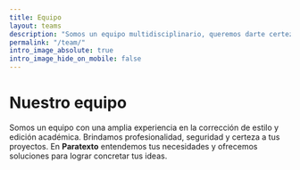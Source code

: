 ```yaml
---
title: Equipo
layout: teams
description: "Somos un equipo multidisciplinario, queremos darte certeza, profesionalidad y seguridad a tus proyectos"
permalink: "/team/"
intro_image_absolute: true
intro_image_hide_on_mobile: false
---
```


# Nuestro equipo

Somos un equipo con una amplia experiencia en la corrección de estilo y edición académica. Brindamos profesionalidad, seguridad y certeza a tus proyectos. En **Paratexto** entendemos tus necesidades y ofrecemos soluciones para lograr concretar tus ideas.
